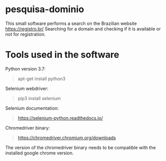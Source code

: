 # pesquisa-dominio

This small software performs a search on the Brazilian website https://registro.br/
Searching for a domain and checking if it is available or not for registration.

# Tools used in the software

Python version 3.7: 
> apt-get install python3

Selenium webdriver: 
> pip3 install selenium

Selenium documentation: 
> https://selenium-python.readthedocs.io/

Chromedriver binary: 
> https://chromedriver.chromium.org/downloads

The version of the chromedriver binary needs to be compatible with the installed google chrome version.
